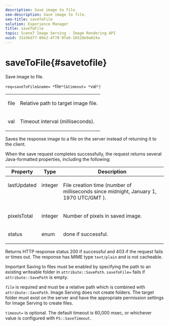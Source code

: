 ```yaml
---
description: Save image to file.
seo-description: Save image to file.
seo-title: saveToFile
solution: Experience Manager
title: saveToFile
topic: Scene7 Image Serving - Image Rendering API
uuid: 32a56d77-89e2-4f78-9fab-1b528e9a024a
---
```


# saveToFile{#savetofile}

Save image to file.

 `req=saveToFile&name= *`file`*[&timeout= *`val`*]`

<table id="simpletable_5674FD9655FE4CDDB0E5DC8655890A66"> 
 <tr class="strow"> 
  <td class="stentry"> <p><span class="varname"> file</span> </p> </td> 
  <td class="stentry"> <p>Relative path to target image file. </p></td> 
 </tr> 
 <tr class="strow"> 
  <td class="stentry"> <p><span class="varname"> val</span> </p></td> 
  <td class="stentry"> <p>Timeout interval (milliseconds). </p></td> 
 </tr> 
</table>

Saves the response image to a file on the server instead of returning it to the client.

When the save request completes successfully, the request returns several Java-formatted properties, including the following: 

<table id="table_8BA8F75A0B7241BAB9B4359F97C21137"> 
 <thead> 
  <tr> 
   <th class="entry"> <b> Property</b> </th> 
   <th class="entry"> <b> Type</b> </th> 
   <th class="entry"> <b> Description</b> </th> 
  </tr> 
 </thead>
 <tbody> 
  <tr valign="top"> 
   <td> <p> <span class="codeph"> lastUpdated</span> </p> </td> 
   <td> <p> integer </p> </td> 
   <td> <p>File creation time (number of milliseconds since midnight, January 1, 1970 UTC/GMT ). </p> </td> 
  </tr> 
  <tr valign="top"> 
   <td> <p> <span class="codeph"> pixelsTotal</span> </p> </td> 
   <td> <p> integer </p> </td> 
   <td> <p> Number of pixels in saved image. </p> </td> 
  </tr> 
  <tr valign="top"> 
   <td> <p> <span class="codeph"> status</span> </p> </td> 
   <td> <p> enum </p> </td> 
   <td> <p> <span class="codeph"> done</span> if successful. </p> </td> 
  </tr> 
 </tbody> 
</table>

Returns HTTP response status 200 if successful and 403 if the request fails or times out. The response has MIME type `text/plain` and is not cacheable.

Important Saving to files must be enabled by specifying the path to an existing writeable folder in `attribute::SavePath`. `saveToFile=` fails if `attribute::SavePath` is empty.

*`file`* is required and must be a relative path which is combined with `attribute::SavePath`. Image Serving does not create folders. The target folder must exist on the server and have the appropriate permission settings for Image Serving to create files.

`timeout=` is optional. The default timeout is 60,000 msec, or whichever value is configured with `PS::SaveTimeout`. 
